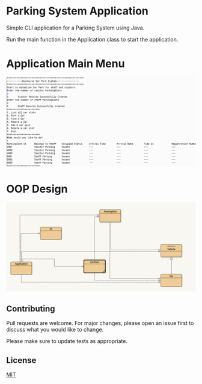 # Parking System Application

Simple CLI application for a Parking System using Java.

Run the main function in the Application class to start the application.


# Application Main Menu

<p align="center">
  <img src="https://github.com/haxamxam/ParkingSystem/blob/main/App.png" width="700" title="hover text">
</p>

# OOP Design

<p align="center">
  <img src="https://github.com/haxamxam/ParkingSystem/blob/main/OOP.png" width="600" title="hover text">
</p>

## Contributing
Pull requests are welcome. For major changes, please open an issue first to discuss what you would like to change.

Please make sure to update tests as appropriate.


## License
[MIT](https://choosealicense.com/licenses/mit/)

